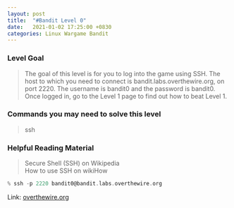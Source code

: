 ```yaml
---
layout: post
title:  "#Bandit Level 0"
date:   2021-01-02 17:25:00 +0830
categories: Linux Wargame Bandit
---
```

### Level Goal

>The goal of this level is for you to log into the game using SSH. The host to which you need to connect is bandit.labs.overthewire.org, on port 2220. The username is bandit0 and the password is bandit0. Once logged in, go to the Level 1 page to find out how to beat Level 1.

### Commands you may need to solve this level

>ssh

### Helpful Reading Material

>Secure Shell (SSH) on Wikipedia         
>How to use SSH on wikiHow

```c
% ssh -p 2220 bandit0@bandit.labs.overthewire.org 
```
Link: [overthewire.org](https://overthewire.org/wargames/bandit/bandit0.html)
